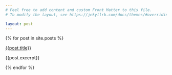 ```yaml
---
# Feel free to add content and custom Front Matter to this file.
# To modify the layout, see https://jekyllrb.com/docs/themes/#overriding-theme-defaults

layout: post
---
```


{% for post in site.posts %}
<li style="list-style-type:none;"><a href="{{post.permalink}}">{{post.title}}</a>
<p>{{post.excerpt}}</p></li>
{% endfor %}
